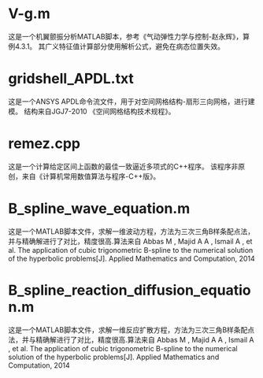 # V-g.m
这是一个机翼颤振分析MATLAB脚本，参考《气动弹性力学与控制-赵永辉》，算例4.3.1。
其广义特征值计算部分使用解析公式，避免在病态位置失效。
# gridshell_APDL.txt
这是一个ANSYS APDL命令流文件，用于对空间网格结构-扇形三向网格，进行建模。
结构来自JGJ7-2010 《空间网格结构技术规程》。
# remez.cpp
这是一个计算给定区间上函数的最佳一致逼近多项式的C++程序。
该程序非原创，来自《计算机常用数值算法与程序-C++版》。
# B_spline_wave_equation.m
这是一个MATLAB脚本文件，求解一维波动方程，方法为三次三角B样条配点法，并与精确解进行了对比，精度很高.算法来自
Abbas M ,  Majid A A ,  Ismail A , et al. The application of cubic trigonometric B-spline to the numerical solution of the hyperbolic problems[J]. Applied Mathematics and Computation, 2014
# B_spline_reaction_diffusion_equation.m
这是一个MATLAB脚本文件，求解一维反应扩散方程，方法为三次三角B样条配点法，并与精确解进行了对比，精度很高.算法来自
Abbas M ,  Majid A A ,  Ismail A , et al. The application of cubic trigonometric B-spline to the numerical solution of the hyperbolic problems[J]. Applied Mathematics and Computation, 2014

